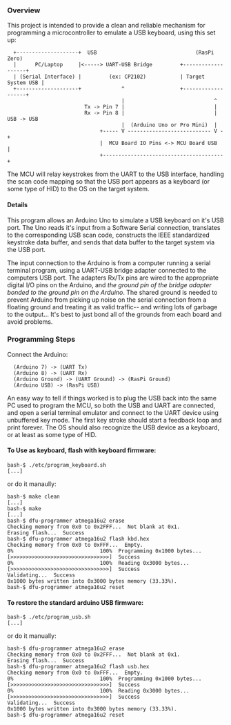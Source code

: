 ### Overview

This project is intended to provide a clean and reliable mechanism for 
programming a microcontroller to emulate a USB keyboard, using this set up:
```
  +--------------------+  USB                                (RasPi Zero)
  |      PC/Laptop     |<-----> UART-USB Bridge         +-------------------+
  | (Serial Interface) |         (ex: CP2102)           | Target System USB |
  +--------------------+             ^                  +-------------------+
                                     |                             ^
                         Tx -> Pin 7 |                             |
                         Rx -> Pin 8 |                             | USB -> USB
                                     |  (Arduino Uno or Pro Mini)  |
                              +----- V --------------------------- V -+
                              |  MCU Board IO Pins <-> MCU Board USB  |
                              +---------------------------------------+
```
The MCU will relay keystrokes from the UART to the USB interface, handling the
scan code mapping so that the USB port appears as a keyboard (or some type of
HID) to the OS on the target system.

#### Details

This program allows an Arduino Uno to simulate a USB keyboard on it's USB port.
The Uno reads it's input from a Software Serial connection, translates to the 
corresponding USB scan code, constructs the IEEE standardized keystroke data
buffer, and sends that data buffer to the target system via the USB port. 

The input connection to the Arduino is from a computer running a serial
terminal program, using a UART-USB bridge adapter connected to the computers
USB port. The adapters Rx/Tx pins are wired to the appropriate digital I/O pins
on the Arduino, and *the ground pin of the bridge adapter bonded to the ground
pin on the Arduino*. The shared ground is needed to prevent Arduino from picking
up noise on the serial connection from a floating ground and treating it as
valid traffic-- and writing lots of garbage to the output... It's best to just
bond all of the grounds from each board and avoid problems.

### Programming Steps

Connect the Arduino:
```
  (Arduino 7) -> (UART Tx) 
  (Arduino 8) -> (UART Rx)
  (Arduino Ground) -> (UART Ground) -> (RasPi Ground)
  (Arduino USB) -> (RasPi USB)
```

An easy way to tell if things worked is to plug the USB back into the same
PC used to program the MCU, so both the USB and UART are connected, and open
a serial terminal emulator and connect to the UART device using unbuffered
key mode. The first key stroke should start a feedback loop and print forever.
The OS should also recognize the USB device as a keyboard, or at least as some
type of HID.

#### To Use as keyboard, flash with keyboard firmware:
```
bash-$ ./etc/program_keyboard.sh
[...]
```

or do it manaully:
```
bash-$ make clean
[...]
bash-$ make
[...]
bash-$ dfu-programmer atmega16u2 erase
Checking memory from 0x0 to 0x2FFF...  Not blank at 0x1.
Erasing flash...  Success
bash-$ dfu-programmer atmega16u2 flash kbd.hex 
Checking memory from 0x0 to 0xFFF...  Empty.
0%                            100%  Programming 0x1000 bytes...
[>>>>>>>>>>>>>>>>>>>>>>>>>>>>>>>>]  Success
0%                            100%  Reading 0x3000 bytes...
[>>>>>>>>>>>>>>>>>>>>>>>>>>>>>>>>]  Success
Validating...  Success
0x1000 bytes written into 0x3000 bytes memory (33.33%).
bash-$ dfu-programmer atmega16u2 reset
```

#### To restore the standard arduino USB firmware:
```
bash-$ ./etc/program_usb.sh
[...]
```

or do it manually:
```
bash-$ dfu-programmer atmega16u2 erase
Checking memory from 0x0 to 0x2FFF...  Not blank at 0x1.
Erasing flash...  Success
bash-$ dfu-programmer atmega16u2 flash usb.hex 
Checking memory from 0x0 to 0xFFF...  Empty.
0%                            100%  Programming 0x1000 bytes...
[>>>>>>>>>>>>>>>>>>>>>>>>>>>>>>>>]  Success
0%                            100%  Reading 0x3000 bytes...
[>>>>>>>>>>>>>>>>>>>>>>>>>>>>>>>>]  Success
Validating...  Success
0x1000 bytes written into 0x3000 bytes memory (33.33%).
bash-$ dfu-programmer atmega16u2 reset
```

